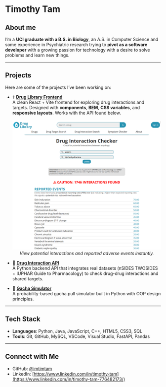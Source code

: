# Timothy Tam
## About me

I’m a **UCI graduate with a B.S. in Biology**, an A.S. in Computer Science and some experience in Psychiatric research trying to **pivot as a software developer** with a growing passion for technology with a desire to solve problems and learn new things.

---

## Projects

Here are some of the projects I’ve been working on:

- ⚕️ **[Drug Library Frontend](https://github.com/imtimtam/ddi-web)**  
  A clean React + Vite frontend for exploring drug interactions and targets. Designed with **components**, **BEM**, **CSS variables**, and **responsive layouts**. Works with the API found below.

  <p align="center">
    <img src="./project-previews/ddi-web-preview.png" alt="DDI Frontend" />
    <br>
    <em>View potential interactions and reported adverse events instantly.</em>
  </p>

- 💊 **[Drug Interaction API](https://github.com/imtimtam/ddi-api)**  
  A Python backend API that integrates real datasets (nSIDES TWOSIDES + IUPHAR Guide to Pharmacology) to check drug-drug interactions and shared targets.  

- 🎲 **[Gacha Simulator](https://github.com/imtimtam/gacha-simulator)**  
  A probability-based gacha pull simulator built in Python with OOP design principles.  

---

## Tech Stack

- **Languages**: Python, Java, JavaScript, C++, HTML5, CSS3, SQL
- **Tools**: Git, GitHub, MySQL, VSCode, Visual Studio, FastAPI, Pandas

---

## Connect with Me

- GitHub: [@imtimtam](https://github.com/imtimtam)  
- LinkedIn: [https://www.linkedin.com/in/timothy-tam](https://www.linkedin.com/in/timothy-tam-776482173/)
